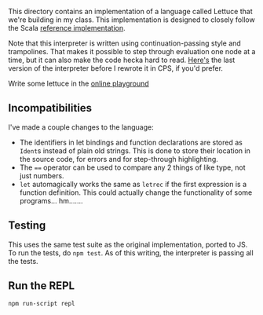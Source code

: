 This directory contains an implementation of a language called Lettuce that
we're building in my class. This implementation is designed to closely
follow the Scala [reference implementation](https://github.com/cuplv/lettuce-language).

Note that this interpreter is written using continuation-passing style and
trampolines. That makes it possible to step through evaluation one node at a
time, but it can also make the code hecka hard to read. [Here's](https://github.com/mrjacobbloom/pattern-matcher.js/blob/159f744cf3650bf3b4267329588eec23542abd75/lettuce/evaluate.mjs)
the last version of the interpreter before I rewrote it in CPS, if you'd prefer.

Write some lettuce in the [online playground](https://mrjacobbloom.github.io/pattern-matcher.js/lettuce/playground/index.html)

## Incompatibilities

I've made a couple changes to the language:

- The identifiers in let bindings and function declarations are stored as
  `Ident`s instead of plain old strings. This is done to store their location
  in the source code, for errors and for step-through highlighting.
- The `==` operator can be used to compare any 2 things of like type, not just
  numbers.
- `let` automagically works the same as `letrec` if the first expression is a
  function definition. This could actually change the functionality of some
  programs... hm.......

## Testing

This uses the same test suite as the original implementation, ported to JS. To
run the tests, do `npm test`. As of this writing, the interpreter is passing
all the tests.

## Run the REPL

```
npm run-script repl
```